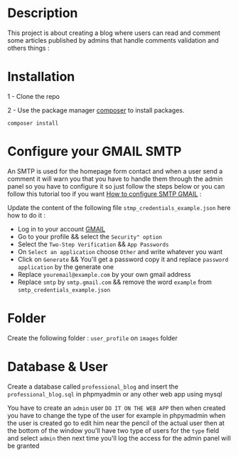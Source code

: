 # Description

This project is about creating a blog where users can read and comment some articles published by admins that handle comments validation and others things : 


# Installation

1 - Clone the repo

2 - Use the package manager [composer](https://getcomposer.org/doc/00-intro.md) to install packages.
```
composer install
```

# Configure your GMAIL SMTP

An SMTP is used for the homepage form contact and when a user send a comment it will warn you that you have to handle them through the admin panel so you have to configure it so just follow the steps below or you can follow this tutorial too if you want [How to configure SMTP GMAIL](https://www.youtube.com/watch?v=yuOK6D7deTo) : 

 Update the content of the following file `stmp_credentials_example.json` here how to do it :

 - Log in to your account [GMAIL](https://gmail.com)
 - Go to your profile && select the `Security" option`
 - Select the `Two-Step Verification` && `App Passwords`
 - On `Select an application` choose `Other` and write whatever you want
 - Click on `Generate` && You'll get a password copy it and replace `password application` by the generate one
 - Replace `youremail@example.com` by your own gmail address
 - Replace `smtp` by `smtp.gmail.com` && remove the word `example` from `smtp_credentials_example.json`



# Folder

Create the following folder :
`user_profile` on `images` folder

# Database & User

Create a database called `professional_blog` and insert the `professional_blog.sql` in phpmyadmin or any other web app using mysql

You have to create an `admin` user `DO IT ON THE WEB APP` then when created you have to change the type of the user for example in phpymadmin when the user is created go to edit him near the pencil of the actual user then at the bottom of the window you'll have two type of users for the `type` field and select `admin` then next time you'll log the access for the admin panel will be granted



